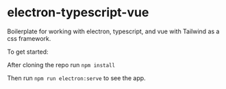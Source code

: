 # electron-typescript-vue

Boilerplate for working with electron, typescript, and vue with Tailwind as a css framework.

To get started:

After cloning the repo run `npm install`

Then run `npm run electron:serve` to see the app.

